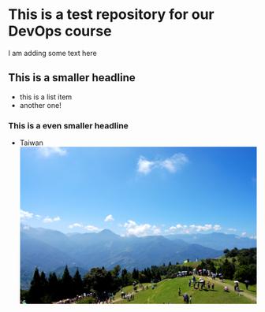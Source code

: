 # This is a test repository for our DevOps course

I am adding some text here

## This is a smaller headline

* this is a list item
* another one!

### This is a even smaller headline

* Taiwan
![](Evergreen_grassland.jpg)
